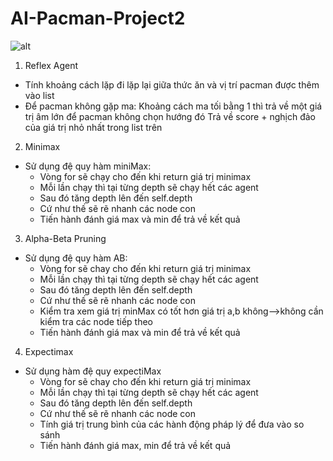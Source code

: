# AI-Pacman-Project2
![alt](https://web.stanford.edu/class/archive/cs/cs221/cs221.1196/assignments/pacman/pacman_multi_agent.png)
1. Reflex Agent 
* Tính khoảng cách lặp đi lặp lại giữa thức ăn và vị trí pacman được thêm vào list
* Để pacman không gặp ma:
  Khoảng cách ma tối bằng 1 thì trả về một giá trị âm lớn để pacman không chọn hướng đó
Trả về score + nghịch đảo của giá trị nhỏ nhất trong list trên
2. Minimax
* Sử dụng đệ quy hàm miniMax:
   * Vòng for sẽ chạy cho đến khi return giá trị minimax
   * Mỗi lần chạy thì tại từng depth sẽ chạy hết các agent
   * Sau đó tăng depth lên đến self.depth 
   * Cứ như thế sẽ rẽ nhanh các node con 
   * Tiến hành đánh giá max và min để trả về kết quả
3. Alpha-Beta Pruning
* Sử dụng đệ quy hàm AB:
   * Vòng for sẽ chay cho đến khi return giá trị minimax
   * Mỗi lần chạy thì tại từng depth sẽ chạy hết các agent
   * Sau đó tăng depth lên đến self.depth 
   * Cứ như thế sẽ rẽ nhanh các node con 
   * Kiểm tra xem giá trị minMax có tốt hơn giá trị a,b không-->không cần kiểm tra các node tiếp theo
   * Tiến hành đánh giá max và min để trả về kết quả   
4.  Expectimax
* Sử dụng hàm đệ quy expectiMax
   *  Vòng for sẽ chay cho đến khi return giá trị minimax
   * Mỗi lần chạy thì tại từng depth sẽ chạy hết các agent
   * Sau đó tăng depth lên đến self.depth 
   * Cứ như thế sẽ rẽ nhanh các node con 
   * Tính giá trị trung bình của các hành động pháp lý để đưa vào so sánh
   * Tiến hành đánh giá max, min để trả về kết quả
